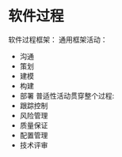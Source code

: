 # 软件过程

软件过程框架：
通用框架活动：
  - 沟通
  - 策划
  - 建模
  - 构建
  - 部署
普适性活动贯穿整个过程:
  - 跟踪控制
  - 风险管理
  - 质量保证
  - 配置管理
  - 技术评审

